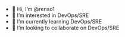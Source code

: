 - 👋 Hi, I’m @renso1
- 👀 I’m interested in DevOps/SRE
- 🌱 I’m currently learning DevOps/SRE
- 💞️ I’m looking to collaborate on DevOps/SRE

<!---
renso1/renso1 is a ✨ special ✨ repository because its `README.md` (this file) appears on your GitHub profile.
You can click the Preview link to take a look at your changes.
--->
